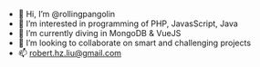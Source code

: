 - 👋 Hi, I’m @rollingpangolin
- 👀 I’m interested in programming of PHP, JavasScript, Java
- 🌱 I’m currently diving in MongoDB & VueJS
- 💞️ I’m looking to collaborate on smart and challenging projects
- 📫 robert.hz.liu@gmail.com

<!---
rollingpangolin/rollingpangolin is a ✨ special ✨ repository because its `README.md` (this file) appears on your GitHub profile.
You can click the Preview link to take a look at your changes.
--->

